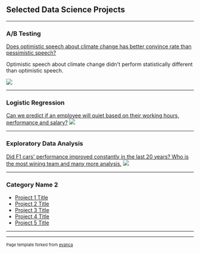 ## Selected Data Science Projects

---

### A/B Testing

[Does optimistic speech about climate change has better convince rate than pessimistic speech?](/sample_page)

Optimistic speech about climate change didn't perform statistically different than optimistic speech.

<img src="images/dummy_thumbnail.jpg?raw=true"/>

---
### Logistic Regression

[Can we predict if an employee will quiet based on their working hours, performance and salary?](/pdf/sample_presentation.pdf)
<img src="images/dummy_thumbnail.jpg?raw=true"/>

---
### Exploratory Data Analysis

[Did F1 cars' performance improved constantly in the last 20 years? Who is the most wining team and many more analysis.](http://example.com/)
<img src="images/dummy_thumbnail.jpg?raw=true"/>

---

### Category Name 2

- [Project 1 Title](http://example.com/)
- [Project 2 Title](http://example.com/)
- [Project 3 Title](http://example.com/)
- [Project 4 Title](http://example.com/)
- [Project 5 Title](http://example.com/)

---




---
<p style="font-size:11px">Page template forked from <a href="https://github.com/evanca/quick-portfolio">evanca</a></p>
<!-- Remove above link if you don't want to attibute -->
